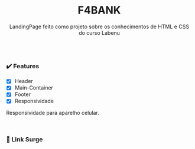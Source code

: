 <h1 align='center'>F4BANK</h1>
<p align='center'>LandingPage feito como projeto sobre os conhecimentos de HTML e CSS do curso Labenu</p>
<br /><br />



### :heavy_check_mark: Features 
- [x] Header
- [x] Main-Container
- [x] Footer
- [x] Responsividade 

Responsividade para aparelho celular.
<br />

<br />

### :rocket: Link Surge 

<br />
